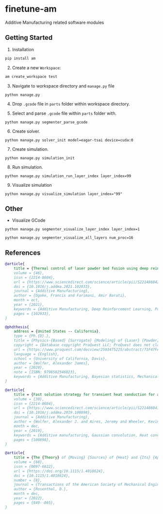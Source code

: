 # finetune-am
Additive Manufacturing related software modules

## Getting Started
1. Installation
```bash
pip install am
```

2. Create a new `Workspace`:
```bash
am create_workspace test
```

3. Navigate to workspace directory and `manage.py` file
```
python manage.py
```

4. Drop `.gcode` file in `parts` folder within workspace directory.

5. Select and parse `.gcode` file within `parts` folder with.
```
python manage.py segmenter_parse_gcode
```

6. Create solver.
```
python manage.py solver_init model=eagar-tsai device=cuda:0
```

7. Create simulation.
```
python manage.py simulation_init 
```

8. Run simulation.
```
python manage.py simulation_run_layer_index layer_index=99
```

9. Visualize simulation
```
python manage.py visualize_simulation layer_index="99"
```

## Other
- Visualize GCode
```
python manage.py segmenter_visualize_layer_index layer_index=1
```

```
python manage.py segmenter_visualize_all_layers num_proc=16
```


## References

```bibtex
@article{
	title = {Thermal control of laser powder bed fusion using deep reinforcement learning},
	volume = {46},
	issn = {2214-8604},
	url = {https://www.sciencedirect.com/science/article/pii/S2214860421001986},
	doi = {10.1016/j.addma.2021.102033},
	journal = {Additive Manufacturing},
	author = {Ogoke, Francis and Farimani, Amir Barati},
	month = oct,
	year = {2021},
	keywords = {Additive Manufacturing, Deep Reinforcement Learning, Powder Bed Fusion},
	pages = {102033},
}
```

```bibtex
@phdthesis{
	address = {United States -- California},
	type = {Ph.{D}.},
	title = {Physics-{Based} {Surrogate} {Modeling} of {Laser} {Powder} {Bed} {Fusion} {Additive} {Manufacturing}},
	copyright = {Database copyright ProQuest LLC; ProQuest does not claim copyright in the individual underlying works.},
	url = {https://www.proquest.com/docview/2503475225/abstract/71F47FA688874C02PQ/1},
	language = {English},
	school = {University of California, Davis},
	author = {Wolfer, Alexander James},
	year = {2020},
	note = {ISBN: 9798582546023},
	keywords = {Additive Manufacturing, Bayesian statistics, Mechanical engineering, Powder bed fusion, Surrogate model, Uncertainty quantification},
}
```

```bibtex
@article{
	title = {Fast solution strategy for transient heat conduction for arbitrary scan paths in additive manufacturing},
	volume = {30},
	issn = {2214-8604},
	url = {https://www.sciencedirect.com/science/article/pii/S2214860419303446},
	doi = {10.1016/j.addma.2019.100898},
	journal = {Additive Manufacturing},
	author = {Wolfer, Alexander J. and Aires, Jeremy and Wheeler, Kevin and Delplanque, Jean-Pierre and Rubenchik, Alexander and Anderson, Andy and Khairallah, Saad},
	month = dec,
	year = {2019},
	keywords = {Additive manufacturing, Gaussian convolution, Heat conduction, Powder bed fusion, Semi-analytical model},
	pages = {100898},
}
```

```bibtex
@article{
	title = {The {Theory} of {Moving} {Sources} of {Heat} and {Its} {Application} to {Metal} {Treatments}},
	volume = {68},
	issn = {0097-6822},
	url = {https://doi.org/10.1115/1.4018624},
	doi = {10.1115/1.4018624},
	number = {8},
	journal = {Transactions of the American Society of Mechanical Engineers},
	author = {Rosenthal, D.},
	month = dec,
	year = {2022},
	pages = {849--865},
}
```
